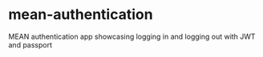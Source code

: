 # mean-authentication
MEAN authentication app showcasing logging in and logging out with JWT and passport
